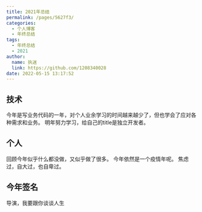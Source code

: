 ```yaml
---
title: 2021年总结
permalink: /pages/5627f3/
categories: 
  - 个人博客
  - 年终总结
tags: 
  - 年终总结
  - 2021
author: 
  name: 执迷
  link: https://github.com/1208340028
date: 2022-05-15 13:17:52
---
```

## 技术
今年是写业务代码的一年，对个人业余学习的时间越来越少了，但也学会了应对各种需求和业务。
明年努力学习，给自己的title是独立开发者。

## 个人
回顾今年似乎什么都没做，又似乎做了很多。
今年依然是一个疫情年呢。
焦虑过，自大过，也自卑过。

## 今年签名
导演，我要跟你谈谈人生
